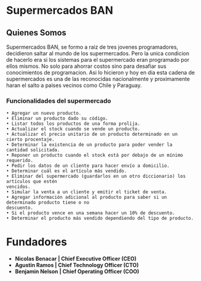 # Supermercados BAN

## Quienes Somos

Supermercados BAN, se formo a raiz de tres jovenes programadores, decidieron saltar al mundo de los supermercados. Pero la unica condicion de hacerlo era si los sistemas para el supermercado eran programado por ellos mismos. No solo para ahorrar costos sino para desafiar sus conocimientos de programacion. Asi lo hicieron y hoy en dia esta cadena de supermercados es una de las reconocidas nacionalmente y proximamente haran el salto a paises vecinos como Chile y Paraguay.

### Funcionalidades del supermercado

```
• Agregar un nuevo producto.
• Eliminar un producto dado su código.
• Listar todos los productos de una forma prolija.
• Actualizar el stock cuando se vende un producto.
• Actualizar el precio unitario de un producto determinado en un cierto procentaje.
• Determinar la existencia de un producto para poder vender la cantidad solicitada.
• Reponer un producto cuando el stock está por debajo de un mínimo requerido.
• Pedir los datos de un cliente para hacer envío a domicilio.
• Determinar cuál es el artículo más vendido.
• Eliminar del supermercado (guardarlos en un otro diccionario) los artículos que estén
vencidos.
• Simular la venta a un cliente y emitir el ticket de venta.
• Agregar información adicional al producto para saber si un determinado producto tiene o no
descuento.
• Si el producto vence en una semana hacer un 10% de descuento.
• Determinar el producto más vendido dependiendo del tipo de producto.
```

# Fundadores

- **Nicolas Benacar | Chief Executive Officer (CEO)**
- **Agustin Ramos | Chief Technology Officer (CTO)**
- **Benjamin Nelson | Chief Operating Officer (COO)**
